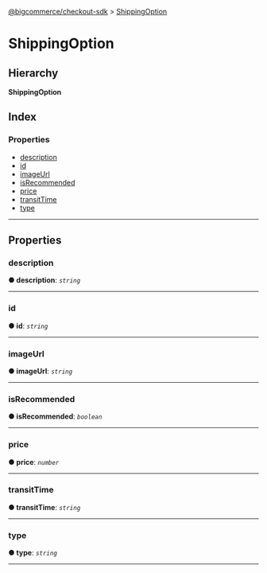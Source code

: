 [@bigcommerce/checkout-sdk](../README.md) > [ShippingOption](../interfaces/shippingoption.md)

# ShippingOption

## Hierarchy

**ShippingOption**

## Index

### Properties

* [description](shippingoption.md#description)
* [id](shippingoption.md#id)
* [imageUrl](shippingoption.md#imageurl)
* [isRecommended](shippingoption.md#isrecommended)
* [price](shippingoption.md#price)
* [transitTime](shippingoption.md#transittime)
* [type](shippingoption.md#type)

---

## Properties

<a id="description"></a>

###  description

**● description**: *`string`*

___
<a id="id"></a>

###  id

**● id**: *`string`*

___
<a id="imageurl"></a>

###  imageUrl

**● imageUrl**: *`string`*

___
<a id="isrecommended"></a>

###  isRecommended

**● isRecommended**: *`boolean`*

___
<a id="price"></a>

###  price

**● price**: *`number`*

___
<a id="transittime"></a>

###  transitTime

**● transitTime**: *`string`*

___
<a id="type"></a>

###  type

**● type**: *`string`*

___

